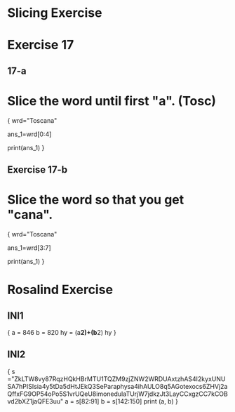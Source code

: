 # Slicing Exercise

# Exercise 17
## 17-a
# Slice the word until first "a". (Tosc)

{ wrd="Toscana"

ans_1=wrd[0:4]

print(ans_1)
}

## Exercise 17-b
# Slice the word so that you get "cana".

{ wrd="Toscana"

ans_1=wrd[3:7]


print(ans_1)
}

# Rosalind Exercise

## INI1

{ a = 846
 b = 820
 hy = (a**2)+(b**2)
 hy
}

## INI2

{ s ="ZkLTW8vy87RqzHQkHBrMTU1TQZM9zjZNW2WRDUAxtzhAS4I2kyxUNUSA7hPISIsia4y5tDa5dHtJEkQ3SeParaphysa4ihAULO8q5AGotexocs6ZHVj2aQffxFG9OP54oPo5S1vrUQeU8imonedulaTUrjW7jdkzJt3LayCCxgzCC7kCOBvd2bXZ1jaQFE3uu"
    a = s[82:91]
    b = s[142:150]
    print (a, b)
}

